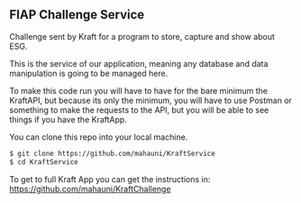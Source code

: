 FIAP Challenge Service
----------------------

Challenge sent by Kraft for a program to store, capture and show about ESG.

This is the service of our application, meaning any database and data manipulation is
going to be managed here.

To make this code run you will have to have for the bare minimum the KraftAPI, but because
its only the minimum, you will have to use Postman or something to make the requests to the API,
but you will be able to see things if you have the KraftApp.<br>

You can clone this repo into your local machine.
```bash
$ git clone https://github.com/mahauni/KraftService
$ cd KraftService
```

To get to full Kraft App you can get the instructions in: https://github.com/mahauni/KraftChallenge